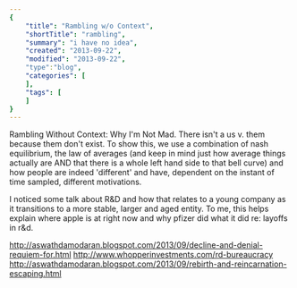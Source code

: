 ```yaml
---
{
    "title": "Rambling w/o Context",
    "shortTitle": "rambling",
    "summary": "i have no idea",
    "created": "2013-09-22",
    "modified": "2013-09-22",
    "type":"blog",
    "categories": [
    ],
    "tags": [
    ]
}
---
```

Rambling Without Context:  Why I'm Not Mad. There isn't a us v. them because them don't exist. To show this, we use a combination of nash equilibrium, the law of averages (and keep in mind just how average things actually are AND that there is a whole left hand side to that bell curve) and how people are indeed 'different' and have, dependent on the instant of time sampled, different motivations. 

I noticed some talk about R&D and how that relates to a young company as it transitions to a more stable, larger and aged entity. To me, this helps explain where apple is at right now and why pfizer did what it did re: layoffs in r&d.

<http://aswathdamodaran.blogspot.com/2013/09/decline-and-denial-requiem-for.html>
<http://www.whopperinvestments.com/rd-bureaucracy>
<http://aswathdamodaran.blogspot.com/2013/09/rebirth-and-reincarnation-escaping.html>
